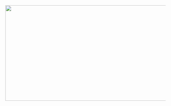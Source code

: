 <a href="https://www.gitanimals.org/en_US?utm_medium=image&utm_source=AiwendilsCode&utm_content=farm">
<img
  src="https://render.gitanimals.org/farms/AiwendilsCode"
  width="600"
  height="300"
/>
</a>
